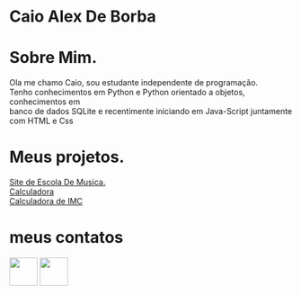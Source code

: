<head>
    <meta charset="UTF-8">
    <meta http-equiv="X-UA-Compatible" content="IE=edge">
    <meta name="viewport" content="width=device-width, initial-scale=1.0">
</head>
<body background-color="black" color="white">   
    <h1>Caio Alex De Borba</h1>
        <h1>Sobre Mim.</h1>
        <p>Ola me chamo Caio, sou estudante independente
            de programação.<br>
            Tenho conhecimentos em Python e Python orientado
            a objetos, conhecimentos em<br> banco de dados SQLite
            e recentimente iniciando em Java-Script juntamente
            com HTML e Css
        </p>
         <h1>Meus projetos.</h1>
        <a href="https://lemorryjoy.github.io/musica/escola.html">Site de Escola De Musica.</a><br>
        <a href="https://lemorryjoy.github.io/calculadora/calculadora.html">Calculadora</a><br>
        <a href="https://lemorryjoy.github.io/imc/imc.html">Calculadora de IMC</a><br>
        <h1>meus contatos</h1>
        <a href="https://wa.me/5547992824501" target="_blank"><img src="https://github.com/lemorryjoy/lemorryjoy.github.io/blob/main/musica/zap.png?raw=true" width="50" height="50"></a>
     <a href="https://mail.google.com/mail/u/caio.alex.borba@gmail.com" target="_blank"><img src="https://github.com/lemorryjoy/lemorryjoy.github.io/blob/main/musica/kisspng-triangle-text-brand-communication-gmail-5ab07b2c07f0c8.0273654015215153080325.png?raw=true" width="50" height="50"></a>  
</body>

